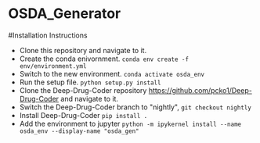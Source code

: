 # OSDA_Generator

#Installation Instructions
- Clone this repository and navigate to it. 
- Create the conda enivornment. `conda env create -f env/environment.yml`
- Switch to the new environment. `conda activate osda_env`
- Run the setup file. `python setup.py install`
- Clone the Deep-Drug-Coder repository https://github.com/pcko1/Deep-Drug-Coder and navigate to it. 
- Switch the Deep-Drug-Coder branch to "nightly", `git checkout nightly`
- Install Deep-Drug-Coder `pip install .` 
- Add the environment to jupyter `python -m ipykernel install --name osda_env --display-name "osda_gen"`
